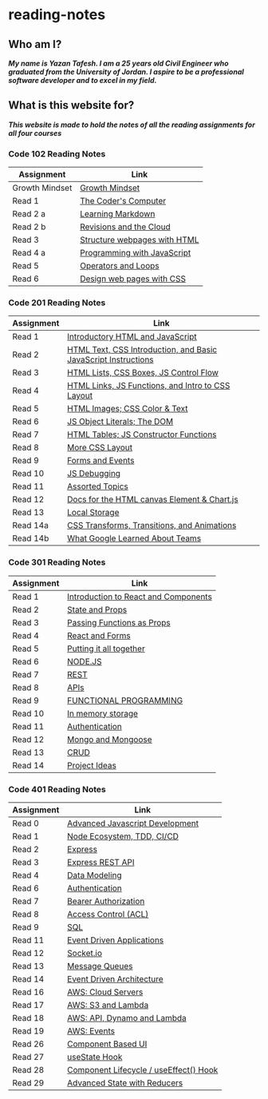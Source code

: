 # reading-notes

## Who am I?

***My name is Yazan Tafesh. I am a 25 years old Civil Engineer who graduated from the University of Jordan. I aspire to be a professional software developer and to excel in my field.***

## What is this website for?

***This website is made to hold the notes of all the reading assignments for all four courses***

### Code 102 Reading Notes

|   Assignment    |   Link                                           |
|-----------------|--------------------------------------------------|
|   Growth Mindset|[Growth Mindset](102/lab02aLearningMarkdown.md)   |
|   Read 1        |[The Coder's Computer](102/read01.md)             |
|   Read 2 a      |[Learning Markdown](102/read02a.md)               |
|   Read 2 b      |[Revisions and the Cloud](102/read02b.md)         |
|   Read 3        |[Structure webpages with HTML](102/read03.md)     |
|   Read 4 a      |[Programming with JavaScript](102/read04a.md)     |
|   Read 5        |[Operators and Loops](102/read05.md)              |
|   Read 6        |[Design web pages with CSS](102/read06.md)        |

### Code 201 Reading Notes

|    Assignment      |                                  Link                                             |
|--------------------|-----------------------------------------------------------------------------------|
|   Read 1           | [Introductory HTML and JavaScript](201/class01.md)                                |
|   Read 2           | [HTML Text, CSS Introduction, and Basic JavaScript Instructions](201/class02.md)  |
|   Read 3           | [HTML Lists, CSS Boxes, JS Control Flow](201/class03.md)                          |
|   Read 4           | [HTML Links, JS Functions, and Intro to CSS Layout](201/class04.md)               |
|   Read 5           | [HTML Images; CSS Color & Text](201/class05.md)                                   |
|   Read 6           | [JS Object Literals; The DOM](201/class06.md)                                     |
|   Read 7           | [HTML Tables; JS Constructor Functions](201/class07.md)                           |
|   Read 8           | [More CSS Layout](201/class08.md)                                                 |
|   Read 9           | [Forms and Events](201/class09.md)                                                |
|   Read 10          | [JS Debugging](201/class10.md)                                                    |
|   Read 11          | [Assorted Topics](201/class11.md)                                                 |
|   Read 12          | [Docs for the HTML canvas Element & Chart.js](201/class12.md)                     |
|   Read 13          | [Local Storage](201/class13.md)                                                   |
|   Read 14a         | [CSS Transforms, Transitions, and Animations](201/class14.md)                     |
|   Read 14b         | [What Google Learned About Teams](201/class15.md)                                 |

### Code 301 Reading Notes

|    Assignment      |                                  Link                                             |
|--------------------|-----------------------------------------------------------------------------------|
|   Read 1           | [Introduction to React and Components](301/read01.md)                             |
|   Read 2           | [State and Props](301/read02.md)                                                  |
|   Read 3           | [Passing Functions as Props](301/read03.md)                                       |
|   Read 4           | [React and Forms](301/read04.md)                                                  |
|   Read 5           | [Putting it all together](301/read05.md)                                          |
|   Read 6           | [NODE.JS](301/read06.md)                                                          |
|   Read 7           | [REST](301/read07.md)                                                             |
|   Read 8           | [APIs](301/read08.md)                                                             |
|   Read 9           | [FUNCTIONAL PROGRAMMING](301/read09.md)                                           |
|   Read 10          | [In memory storage](301/read10.md)                                                |
|   Read 11          | [Authentication](301/read11.md)                                                   |
|   Read 12          | [Mongo and Mongoose](301/read12.md)                                               |
|   Read 13          | [CRUD](301/read13.md)                                                             |
|   Read 14          | [Project Ideas](301/read14.md)                                                    |

### Code 401 Reading Notes

|    Assignment      |                                  Link                                             |
|--------------------|-----------------------------------------------------------------------------------|
|   Read 0           | [Advanced Javascript Development](401/read00.md)                                  |
|   Read 1           | [Node Ecosystem, TDD, CI/CD](401/read01.md)                                       |
|   Read 2           | [Express](401/read02.md)                                                          |
|   Read 3           | [Express REST API](401/read03.md)                                                 |
|   Read 4           | [Data Modeling](401/read04.md)                                                    |
|   Read 6           | [Authentication](401/read06.md)                                                   |
|   Read 7           | [Bearer Authorization](401/read07.md)                                             |
|   Read 8           | [Access Control (ACL)](401/read08.md)                                             |
|   Read 9           | [SQL](401/read09.md)                                                              |
|   Read 11          | [Event Driven Applications](401/read11.md)                                        |
|   Read 12          | [Socket.io](401/read12.md)                                                        |
|   Read 13          | [Message Queues](401/read13.md)                                                   |
|   Read 14          | [Event Driven Architecture](401/read14.md)                                        |
|   Read 16          | [AWS: Cloud Servers](401/read16.md)                                               |
|   Read 17          | [AWS: S3 and Lambda](401/read17.md)                                               |
|   Read 18          | [AWS: API, Dynamo and Lambda](401/read18.md)                                      |
|   Read 19          | [AWS: Events](401/read19.md)                                                      |
|   Read 26          | [Component Based UI](401/read26.md)                                               |
|   Read 27          | [useState Hook](401/read27.md)                                                    |
|   Read 28          | [Component Lifecycle / useEffect() Hook](401/read28.md)                           |
|   Read 29          | [Advanced State with Reducers](401/read29.md)                                     |
